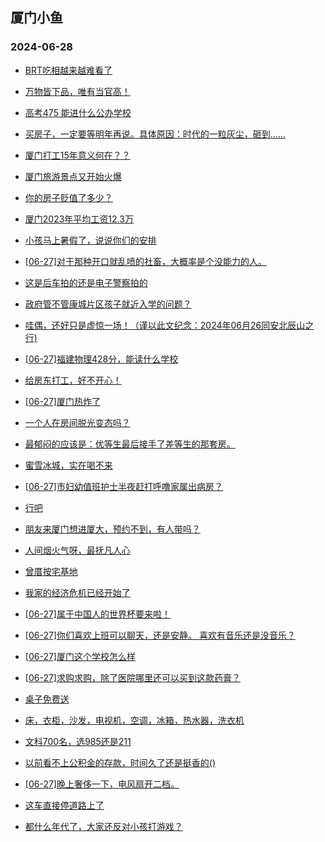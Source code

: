## 厦门小鱼 
### 2024-06-28

+ [BRT吃相越来越难看了](http://bbs.xmfish.com/read-htm-tid-18210712.html)

+ [万物皆下品，唯有当官高！](http://bbs.xmfish.com/read-htm-tid-18210707.html)

+ [高考475 能进什么公办学校](http://bbs.xmfish.com/read-htm-tid-18210711.html)

+ [买房子，一定要等明年再说。具体原因：时代的一粒灰尘，砸到……](http://bbs.xmfish.com/read-htm-tid-18210690.html)

+ [厦门打工15年意义何在？？](http://bbs.xmfish.com/read-htm-tid-18210746.html)

+ [厦门旅游景点又开始火爆](http://bbs.xmfish.com/read-htm-tid-18210818.html)

+ [你的房子贬值了多少？](http://bbs.xmfish.com/read-htm-tid-18210904.html)

+ [厦门2023年平均工资12.3万](http://bbs.xmfish.com/read-htm-tid-18210941.html)

+ [小孩马上暑假了，说说你们的安排](http://bbs.xmfish.com/read-htm-tid-18210837.html)

+ [[06-27]对于那种开口就乱喷的社畜，大概率是个没能力的人。](http://bbs.xmfish.com/read-htm-tid-18210744.html)

+ [这是后车拍的还是电子警察拍的](http://bbs.xmfish.com/read-htm-tid-18210893.html)

+ [政府管不管康城片区孩子就近入学的问题？](http://bbs.xmfish.com/read-htm-tid-18210912.html)

+ [哇偶，还好只是虚惊一场！（谨以此文纪念：2024年06月26同安北辰山之行)](http://bbs.xmfish.com/read-htm-tid-18210838.html)

+ [[06-27]福建物理428分，能读什么学校](http://bbs.xmfish.com/read-htm-tid-18210879.html)

+ [给房东打工，好不开心！](http://bbs.xmfish.com/read-htm-tid-18210943.html)

+ [[06-27]厦门热炸了](http://bbs.xmfish.com/read-htm-tid-18210980.html)

+ [一个人在房间脱光变态吗？](http://bbs.xmfish.com/read-htm-tid-18211160.html)

+ [最郁闷的应该是：优等生最后接手了差等生的那套房。](http://bbs.xmfish.com/read-htm-tid-18211033.html)

+ [蜜雪冰城，实在喝不来](http://bbs.xmfish.com/read-htm-tid-18211019.html)

+ [[06-27]市妇幼值班护士半夜赶打呼噜家属出病房？](http://bbs.xmfish.com/read-htm-tid-18211207.html)

+ [行吧](http://bbs.xmfish.com/read-htm-tid-18211207.html)

+ [朋友来厦门想进厦大，预约不到，有人带吗？](http://bbs.xmfish.com/read-htm-tid-18211183.html)

+ [人间烟火气呀，最抚凡人心](http://bbs.xmfish.com/read-htm-tid-18211142.html)

+ [曾厝按宅基地](http://bbs.xmfish.com/read-htm-tid-18211023.html)

+ [我家的经济危机已经开始了](http://bbs.xmfish.com/read-htm-tid-18210966.html)

+ [[06-27]属于中国人的世界杯要来啦！](http://bbs.xmfish.com/read-htm-tid-18211112.html)

+ [[06-27]你们喜欢上班可以聊天，还是安静。 喜欢有音乐还是没音乐？](http://bbs.xmfish.com/read-htm-tid-18210977.html)

+ [[06-27]厦门这个学校怎么样](http://bbs.xmfish.com/read-htm-tid-18210981.html)

+ [[06-27]求购求购，除了医院哪里还可以买到这款药膏？](http://bbs.xmfish.com/read-htm-tid-18211034.html)

+ [桌子免费送](http://bbs.xmfish.com/read-htm-tid-18211064.html)

+ [床，衣柜，沙发，电视机，空调，冰箱，热水器，洗衣机](http://bbs.xmfish.com/read-htm-tid-18211075.html)

+ [文科700名，选985还是211](http://bbs.xmfish.com/read-htm-tid-18211295.html)

+ [以前看不上公积金的存款，时间久了还是挺香的()](http://bbs.xmfish.com/read-htm-tid-18211189.html)

+ [[06-27]晚上奢侈一下，电风扇开二档。](http://bbs.xmfish.com/read-htm-tid-18211143.html)

+ [这车直接停道路上了](http://bbs.xmfish.com/read-htm-tid-18211162.html)

+ [都什么年代了，大家还反对小孩打游戏？](http://bbs.xmfish.com/read-htm-tid-18211249.html)

